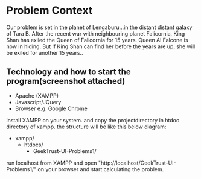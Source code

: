
# Problem Context

Our problem is set in the planet of Lengaburu…in the distant distant galaxy of Tara B. After the recent war with neighbouring planet Falicornia, King Shan has exiled the Queen of Falicornia for 15 years.
Queen Al Falcone is now in hiding. But if King Shan can find her before the years are up, she will be exiled for another 15 years..

## Technology and how to start the program(screenshot attached)

* Apache (XAMPP)
* Javascript/JQuery
* Browser e.g. Google Chrome

install XAMPP on your system. and copy the projectdirectory in htdoc directory of xampp. the structure will be like this below diagram:

* xampp/
	* htdocs/
		* GeekTrust-UI-Problems1/

 run localhost from XAMPP and open "http://localhost/GeekTrust-UI-Problems1/" on your browser and start calculating the problem.
 